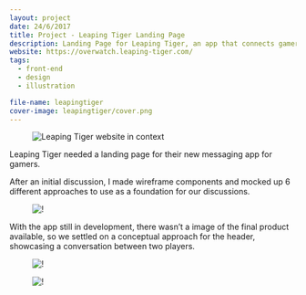 ```yaml
---
layout: project
date: 24/6/2017
title: Project - Leaping Tiger Landing Page
description: Landing Page for Leaping Tiger, an app that connects gamers
website: https://overwatch.leaping-tiger.com/
tags:
  - front-end
  - design
  - illustration

file-name: leapingtiger
cover-image: leapingtiger/cover.png
---
```

<figure><img class="hero" src="/projects/{{page.file-name}}/hero.png" alt="Leaping Tiger website in context" /></figure>

Leaping Tiger needed a landing page for their new messaging app for gamers. 

After an initial discussion, I made wireframe components and mocked up 6 different approaches to use as a foundation for our discussions.

<figure><img class="image" src="/projects/{{page.file-name}}/1.png" alt="!" /></figure>

With the app still in development, there wasn’t a image of the final product available, so we settled on a conceptual approach for the header, showcasing a conversation between two players.

<figure><img class="image" src="/projects/{{page.file-name}}/2v2.png" alt="!" /></figure>

<figure><img class="image" src="/projects/{{page.file-name}}/3.png" alt="!" /></figure>